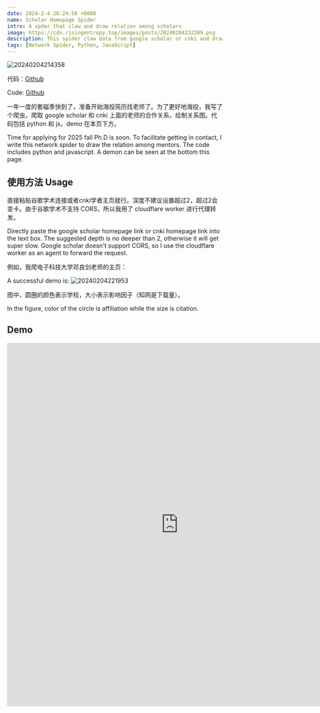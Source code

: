 ```yaml
---
date: 2024-2-4 20:24:56 +0800
name: Scholar Homepage Spider
intro: A spder that claw and draw relation among scholars
image: https://cdn.risingentropy.top/images/posts/20240204232209.png
description: This spider claw data from google scholar or cnki and draw a relation graph among scholars
tags: [Network Spider, Python, JavaScript]
---
```


![20240204214358](https://cdn.risingentropy.top/images/posts/20240204214358.png)

代码：[Github](https://github.com/RisingEntropy/scholar-spider)

Code: [Github](https://github.com/RisingEntropy/scholar-spider)

一年一度的套磁季快到了，准备开始海投简历找老师了。为了更好地海投，我写了个爬虫，爬取 google scholar 和 cnki 上面的老师的合作关系，绘制关系图。代码包括 python 和 js，demo 在本页下方。

Time for applying for 2025 fall Ph.D is soon. To facilitate getting in contact, I write this network spider to draw the relation among mentors. The code includes python and javascript. A demon can be seen at the bottom this page.

## 使用方法 Usage
直接粘贴谷歌学术连接或者cnki学者主页就行。深度不建议设置超过2，超过2会变卡。由于谷歌学术不支持 CORS，所以我用了 cloudflare worker 进行代理转发。

Directly paste the google scholar homepage link or cnki homepage link into the text box. The suggested depth is no deeper than 2, otherwise it will get super slow. Google scholar doesn't support CORS, so I use the cloudflare worker as an agent to forward the request.

例如，我爬电子科技大学邓良剑老师的主页：

A successful demo is:
![20240204221953](https://cdn.risingentropy.top/images/posts/20240204221953.png)

图中，圆圈的颜色表示学校，大小表示影响因子（知网是下载量）。

In the figure, color of the circle is affiliation while the size is citation.
## Demo
<iframe src="https://risingentropy.top/single_pages/demo/scholar_spider.html" width="800" height = "850" frameborder="0" marginwidth="0" marginheight="0" scrolling="no" allowfullscreen> </iframe>